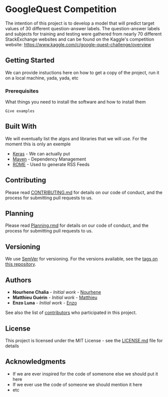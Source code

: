 # GoogleQuest Competition

The intention of this project is to develop a model that will predict target values of 30 different question-answer labels. The question-answer labels and subjects for training and testing were gathered from nearly 70 different StackExchange websites and can be found on the Kaggle's competition website: https://www.kaggle.com/c/google-quest-challenge/overview

## Getting Started

We can provide instuctions here on how to get a copy of the project, run it on a local machine, yada, yada, etc

### Prerequisites

What things you need to install the software and how to install them

```
Give examples
```

## Built With

We will eventually list the algos and libraries that we will use. For the moment this is only an exemple

* [Keras](https://pypi.org/project/Keras/) - We can actually put
* [Maven](https://maven.apache.org/) - Dependency Management
* [ROME](https://rometools.github.io/rome/) - Used to generate RSS Feeds

## Contributing

Please read [CONTRIBUTING.md](https://gist.github.com/PurpleBooth/b24679402957c63ec426) for details on our code of conduct, and the process for submitting pull requests to us.

## Planning

Please read [Planning.rmd](https://gist.github.com/PurpleBooth/b24679402957c63ec426) for details on our code of conduct, and the process for submitting pull requests to us.

## Versioning

We use [SemVer](http://semver.org/) for versioning. For the versions available, see the [tags on this repository](https://github.com/your/project/tags). 

## Authors

* **Nourhene Chalia** - *Initial work* - [Nourhene](https://github.com/Nourhene95)
* **Matthieu Guérin** - *Initial work* - [Matthieu](https://github.com/matthieuguerin-rdcaa)
* **Enzo Luna** - *Initial work* - [Enzo](https://github.com/ezluna)

See also the list of [contributors](https://github.com/your/project/contributors) who participated in this project.

## License

This project is licensed under the MIT License - see the [LICENSE.md](LICENSE.md) file for details

## Acknowledgments

* If we are ever inspired for the code of somenone else we should put it here 
* If we ever use the code of someone we should mention it here
* etc

